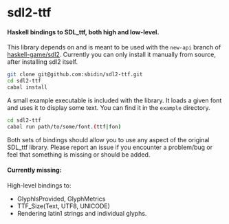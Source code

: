 # sdl2-ttf

#### Haskell bindings to SDL_ttf, both high and low-level.

This library depends on and is meant to be used with the `new-api` branch of
[haskell-game/sdl2](https://github.com/haskell-game/sdl2). Currently you can
only install it manually from source, after installing sdl2 itself.

```bash
git clone git@github.com:sbidin/sdl2-ttf.git
cd sdl2-ttf
cabal install
```

A small example executable is included with the library. It loads a given font
and uses it to display some text. You can find it in the `example` directory.

```bash
cd sdl2-ttf
cabal run path/to/some/font.(ttf|fon)
```

Both sets of bindings should allow you to use any aspect of the original
SDL_ttf library. Please report an issue if you encounter a problem/bug
or feel that something is missing or should be added.

#### Currently missing:

High-level bindings to:

* GlyphIsProvided, GlyphMetrics
* TTF_Size(Text, UTF8, UNICODE)
* Rendering latin1 strings and individual glyphs.
